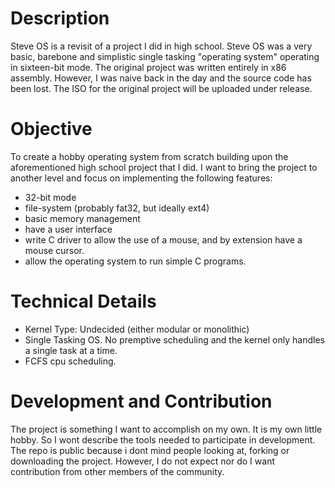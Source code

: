 # Description

Steve OS is a revisit of a project I did in high school. Steve OS was a very basic, barebone and simplistic single tasking "operating system" operating in sixteen-bit mode. The original project was written entirely in x86 assembly. However, I was naive back in the day and the source code has been lost. The ISO for the original project will be uploaded under release. 

# Objective

To create a hobby operating system from scratch building upon the aforementioned high school project that I did. I want to bring the project to another level and focus on implementing the following features: 
* 32-bit mode
* file-system (probably fat32, but ideally ext4)
* basic memory management
* have a user interface
* write C driver to allow the use of a mouse, and by extension have a mouse cursor. 
* allow the operating system to run simple C programs. 

# Technical Details

* Kernel Type: Undecided (either modular or monolithic)
* Single Tasking OS. No premptive scheduling and the kernel only handles a single task at a time. 
* FCFS cpu scheduling. 

# Development and Contribution

The project is something I want to accomplish on my own. It is my own little hobby. So I wont describe the tools needed to participate in development. The repo is public because i dont mind people looking at, forking or downloading the project. However, I do not expect nor do I want contribution from other members of the community. 
